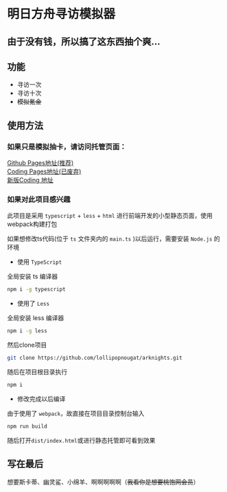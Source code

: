 # 明日方舟寻访模拟器

## 由于没有钱，所以搞了这东西抽个爽...

## 功能

- 寻访一次
- 寻访十次
- ~~模拟氪金~~

## 使用方法

### 如果只是模拟抽卡，请访问托管页面：<br>

[Github Pages地址(推荐)](https://lollipopnougat.github.io/arknights/)<br>
[Coding Pages地址(已废弃)](https://crepe.coding.me/arknights/)<br>
[新版Coding 地址](https://09z7l3.coding-pages.com/)

### 如果对此项目感兴趣

此项目是采用 `typescript` + `less` + `html` 进行前端开发的小型静态页面，使用webpack构建打包

如果想修改ts代码(位于 `ts` 文件夹内的 `main.ts` )以后运行，需要安装 `Node.js` 的环境

- 使用 `TypeScript`

全局安装 ts 编译器

```bash
npm i -g typescript
```

- 使用了 `Less`

全局安装 less 编译器

```bash
npm i -g less
```

然后clone项目

```bash
git clone https://github.com/lollipopnougat/arknights.git
```

随后在项目根目录执行

```bash
npm i
```

- 修改完成以后编译

由于使用了 `webpack`，故直接在项目目录控制台输入

```bash
npm run build 
```


随后打开`dist/index.html`或进行静态托管即可看到效果

## 写在最后

想要斯卡蒂、幽灵鲨、小绵羊、啊啊啊啊啊（~~我看你是想要桃饱网会员~~）
